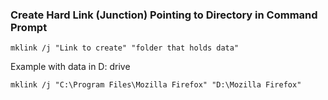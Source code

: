 ### Create Hard Link (Junction) Pointing to Directory in Command Prompt
```mklink /j "Link to create" "folder that holds data"```

Example with data in D: drive

```mklink /j "C:\Program Files\Mozilla Firefox" "D:\Mozilla Firefox"```
